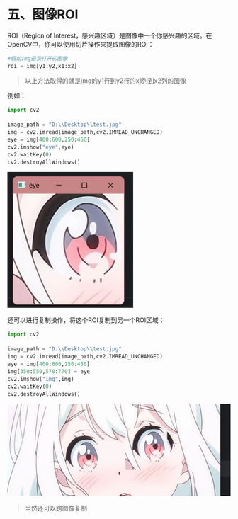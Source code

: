 # 五、图像ROI

ROI（Region of Interest，感兴趣区域）是图像中一个你感兴趣的区域。在OpenCV中，你可以使用切片操作来提取图像的ROI：

```python
#假如img是我打开的图像
roi = img[y1:y2,x1:x2]
```

> 以上方法取得的就是img的y1行到y2行的x1列到x2列的图像

例如：

```python
import cv2

image_path = "D:\\Desktop\\test.jpg"
img = cv2.imread(image_path,cv2.IMREAD_UNCHANGED)
eye = img[400:600,250:450]
cv2.imshow("eye",eye)
cv2.waitKey(0)
cv2.destroyAllWindows()
```

​![image](assets/image-20231127173810-m1d7l92.png)​

还可以进行复制操作，将这个ROI复制到另一个ROI区域：

```python
import cv2

image_path = "D:\\Desktop\\test.jpg"
img = cv2.imread(image_path,cv2.IMREAD_UNCHANGED)
eye = img[400:600,250:450]
img[350:550,570:770] = eye
cv2.imshow("img",img)
cv2.waitKey(0)
cv2.destroyAllWindows()
```

​![image](assets/image-20231127174132-rn1mpc4.png)​

> 当然还可以跨图像复制

‍
